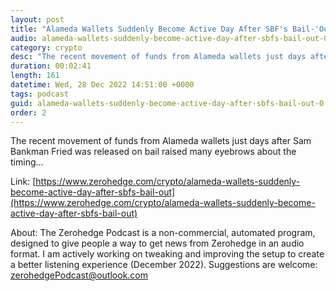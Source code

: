 ```yaml
---
layout: post
title: "Alameda Wallets Suddenly Become Active Day After SBF's Bail-'Out'"
audio: alameda-wallets-suddenly-become-active-day-after-sbfs-bail-out-0
category: crypto
desc: "The recent movement of funds from Alameda wallets just days after Sam Bankman Fried was released on bail raised many eyebrows about the timing..."
duration: 00:02:41
length: 161
datetime: Wed, 28 Dec 2022 14:51:00 +0000
tags: podcast
guid: alameda-wallets-suddenly-become-active-day-after-sbfs-bail-out-0
order: 2
---
```

The recent movement of funds from Alameda wallets just days after Sam Bankman Fried was released on bail raised many eyebrows about the timing...

Link: [https://www.zerohedge.com/crypto/alameda-wallets-suddenly-become-active-day-after-sbfs-bail-out](https://www.zerohedge.com/crypto/alameda-wallets-suddenly-become-active-day-after-sbfs-bail-out)

About: The Zerohedge Podcast is a non-commercial, automated program, designed to give people a way to get news from Zerohedge in an audio format.  I am actively working on tweaking and improving the setup to create a better listening experience (December 2022).  Suggestions are welcome: [zerohedgePodcast@outlook.com](mailto:zerohedgePodcast@outlook.com)